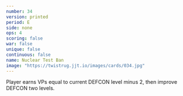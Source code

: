 ```yaml
---
number: 34
version: printed
period: E
side: none
ops: 4
scoring: false
war: false
unique: false
continuous: false
name: Nuclear Test Ban
image: "https://twistrug.jjt.io/images/cards/034.jpg"
---
```

Player earns VPs equal to current DEFCON level minus 2, then improve DEFCON two levels.
